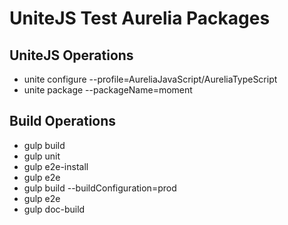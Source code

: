 # UniteJS Test Aurelia Packages

## UniteJS Operations

* unite configure --profile=AureliaJavaScript/AureliaTypeScript
* unite package --packageName=moment

## Build Operations

* gulp build
* gulp unit
* gulp e2e-install
* gulp e2e
* gulp build --buildConfiguration=prod
* gulp e2e
* gulp doc-build
